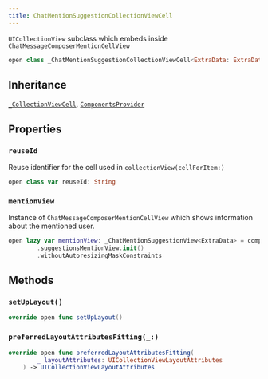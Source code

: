 ```yaml
---
title: ChatMentionSuggestionCollectionViewCell
---
```


`UICollectionView` subclass which embeds inside `ChatMessageComposerMentionCellView`

``` swift
open class _ChatMentionSuggestionCollectionViewCell<ExtraData: ExtraDataTypes>: _CollectionViewCell, ComponentsProvider 
```

## Inheritance

[`_CollectionViewCell`](../../../_collection-view-cell), [`ComponentsProvider`](../../../../utils/components-provider)

## Properties

### `reuseId`

Reuse identifier for the cell used in `collectionView(cellForItem:​)`

``` swift
open class var reuseId: String 
```

### `mentionView`

Instance of `ChatMessageComposerMentionCellView` which shows information about the mentioned user.

``` swift
open lazy var mentionView: _ChatMentionSuggestionView<ExtraData> = components
        .suggestionsMentionView.init()
        .withoutAutoresizingMaskConstraints
```

## Methods

### `setUpLayout()`

``` swift
override open func setUpLayout() 
```

### `preferredLayoutAttributesFitting(_:)`

``` swift
override open func preferredLayoutAttributesFitting(
        _ layoutAttributes: UICollectionViewLayoutAttributes
    ) -> UICollectionViewLayoutAttributes 
```
